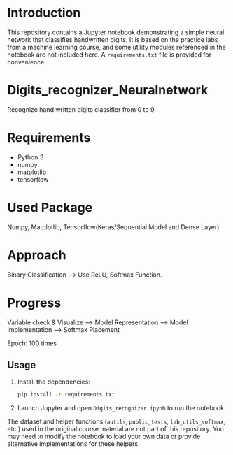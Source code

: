 # Introduction
This repository contains a Jupyter notebook demonstrating a simple neural network that classifies handwritten digits.
It is based on the practice labs from a machine learning course, and some utility modules referenced in the notebook are not included here.
A `requirements.txt` file is provided for convenience.

# Digits_recognizer_Neuralnetwork
Recognize hand written digits classifier from 0 to 9.

# Requirements
- Python 3
- numpy
- matplotlib
- tensorflow

# Used Package
Numpy, Matplotlib, Tensorflow(Keras/Sequential Model and Dense Layer)

# Approach
Binary Classification 
--> Use ReLU, Softmax Function.

# Progress
Variable check & Visualize
--> Model Representation
--> Model Implementation
--> Softmax Placement

Epoch: 100 times

## Usage

1. Install the dependencies:
   ```bash
   pip install -r requirements.txt
   ```
2. Launch Jupyter and open `Digits_recognizer.ipynb` to run the notebook.

The dataset and helper functions (`autils`, `public_tests`, `lab_utils_softmax`, etc.) used in the original course material are not part of this repository.
You may need to modify the notebook to load your own data or provide alternative implementations for these helpers.

